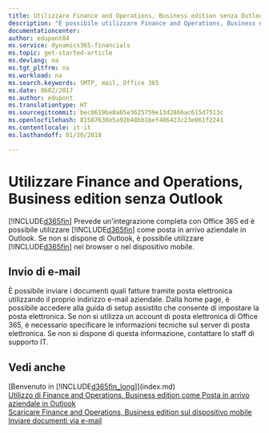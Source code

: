 ```yaml
---
title: Utilizzare Finance and Operations, Business edition senza Outlook | Documenti Microsoft
description: "È possibile utilizzare Finance and Operations, Business edition come Posta in arrivo aziendale in Outlook perché è possibile integrarlo con Office 365, tuttavia, è anche possibile non utilizzare Outlook e usare invece un browser o il dispositivo mobile."
documentationcenter: 
author: edupont04
ms.service: dynamics365-financials
ms.topic: get-started-article
ms.devlang: na
ms.tgt_pltfrm: na
ms.workload: na
ms.search.keywords: SMTP, mail, Office 365
ms.date: 0602/2017
ms.author: edupont
ms.translationtype: HT
ms.sourcegitcommit: bec0619be0a65e3625759e13d2866ac615d7513c
ms.openlocfilehash: 81587638e5a92b48bb1bef406423c23e061f2241
ms.contentlocale: it-it
ms.lasthandoff: 01/30/2018

---
```

# <a name="using-finance-and-operations-business-edition-without-outlook"></a>Utilizzare Finance and Operations, Business edition senza Outlook
[!INCLUDE[d365fin](includes/d365fin_md.md)] Prevede un'integrazione completa con Office 365 ed è possibile utilizzare [!INCLUDE[d365fin](includes/d365fin_md.md)] come posta in arrivo aziendale in Outlook. Se non si dispone di Outlook, è possibile utilizzare [!INCLUDE[d365fin](includes/d365fin_md.md)] nel browser o nel dispositivo mobile.  

## <a name="sending-email"></a>Invio di e-mail
È possibile inviare i documenti quali fatture tramite posta elettronica utilizzando il proprio indirizzo e-mail aziendale. Dalla home page, è possibile accedere alla guida di setup assistito che consente di impostare la posta elettronica. Se non si utilizza un account di posta elettronica di Office 365, è necessario specificare le informazioni tecniche sul server di posta elettronica. Se non si dispone di questa informazione, contattare lo staff di supporto IT.  


## <a name="see-also"></a>Vedi anche
[Benvenuto in [!INCLUDE[d365fin_long](includes/d365fin_long_md.md)]](index.md)  
[Utilizzo di Finance and Operations, Business edition come Posta in arrivo aziendale in Outlook](madeira-outlook.md)  
[Scaricare Finance and Operations, Business edition sul dispositivo mobile](install-mobile-app.md)  
[Inviare documenti via e-mail](ui-how-send-documents-email.md)

